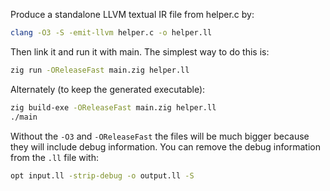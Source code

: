 Produce a standalone LLVM textual IR file from helper.c by:
```bash
clang -O3 -S -emit-llvm helper.c -o helper.ll
```

Then link it and run it with main. The simplest way to do this is:
```bash
zig run -OReleaseFast main.zig helper.ll
```
Alternately (to keep the generated executable):
```bash
zig build-exe -OReleaseFast main.zig helper.ll
./main
```

Without the `-O3` and `-OReleaseFast` the files will be much bigger
because they will include debug information. You can remove the debug
information from the `.ll` file with:
```bash
opt input.ll -strip-debug -o output.ll -S 
```
<!-- OR use -fstrip -->


